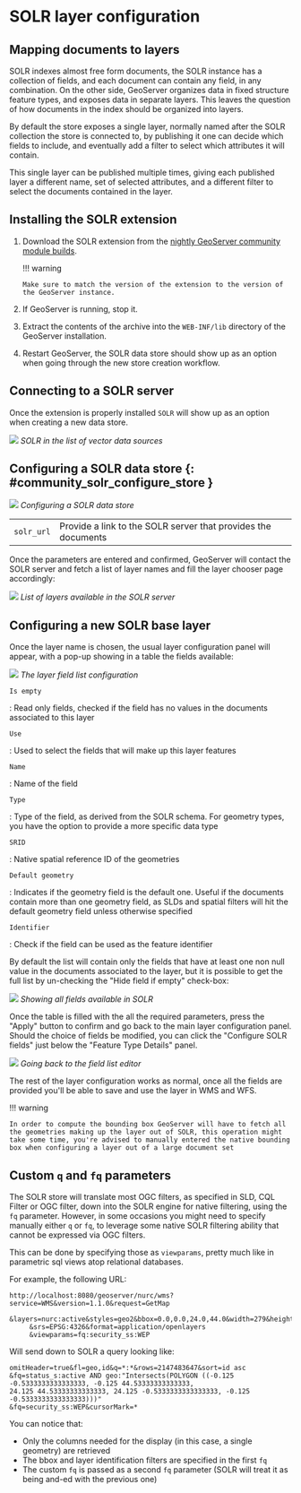# SOLR layer configuration

## Mapping documents to layers

SOLR indexes almost free form documents, the SOLR instance has a collection of fields, and each document can contain any field, in any combination. On the other side, GeoServer organizes data in fixed structure feature types, and exposes data in separate layers. This leaves the question of how documents in the index should be organized into layers.

By default the store exposes a single layer, normally named after the SOLR collection the store is connected to, by publishing it one can decide which fields to include, and eventually add a filter to select which attributes it will contain.

This single layer can be published multiple times, giving each published layer a different name, set of selected attributes, and a different filter to select the documents contained in the layer.

## Installing the SOLR extension

1.  Download the SOLR extension from the [nightly GeoServer community module builds](https://build.geoserver.org/geoserver/main/community-latest/).

    !!! warning

        Make sure to match the version of the extension to the version of the GeoServer instance.

2.  If GeoServer is running, stop it.

3.  Extract the contents of the archive into the `WEB-INF/lib` directory of the GeoServer installation.

4.  Restart GeoServer, the SOLR data store should show up as an option when going through the new store creation workflow.

## Connecting to a SOLR server

Once the extension is properly installed `SOLR` will show up as an option when creating a new data store.

![](images/solr_store.png)
*SOLR in the list of vector data sources*

## Configuring a SOLR data store {: #community_solr_configure_store }

![](images/solr_configuration.png)
*Configuring a SOLR data store*

|            |                                                               |
|------------|---------------------------------------------------------------|
| `solr_url` | Provide a link to the SOLR server that provides the documents |

Once the parameters are entered and confirmed, GeoServer will contact the SOLR server and fetch a list of layer names and fill the layer chooser page accordingly:

![](images/solr_layerlist.png)
*List of layers available in the SOLR server*

## Configuring a new SOLR base layer

Once the layer name is chosen, the usual layer configuration panel will appear, with a pop-up showing in a table the fields available:

![](images/solr_fieldlist.png)
*The layer field list configuration*

`Is empty`

:   Read only fields, checked if the field has no values in the documents associated to this layer

`Use`

:   Used to select the fields that will make up this layer features

`Name`

:   Name of the field

`Type`

:   Type of the field, as derived from the SOLR schema. For geometry types, you have the option to provide a more specific data type

`SRID`

:   Native spatial reference ID of the geometries

`Default geometry`

:   Indicates if the geometry field is the default one. Useful if the documents contain more than one geometry field, as SLDs and spatial filters will hit the default geometry field unless otherwise specified

`Identifier`

:   Check if the field can be used as the feature identifier

By default the list will contain only the fields that have at least one non null value in the documents associated to the layer, but it is possible to get the full list by un-checking the "Hide field if empty" check-box:

![](images/solr_fieldlist_all.png)
*Showing all fields available in SOLR*

Once the table is filled with the all the required parameters, press the "Apply" button to confirm and go back to the main layer configuration panel. Should the choice of fields be modified, you can click the "Configure SOLR fields" just below the "Feature Type Details" panel.

![](images/solr_fieldlist_edit.png)
*Going back to the field list editor*

The rest of the layer configuration works as normal, once all the fields are provided you'll be able to save and use the layer in WMS and WFS.

!!! warning

    In order to compute the bounding box GeoServer will have to fetch all the geometries making up the layer out of SOLR, this operation might take some time, you're advised to manually entered the native bounding box when configuring a layer out of a large document set

## Custom `q` and `fq` parameters

The SOLR store will translate most OGC filters, as specified in SLD, CQL Filter or OGC filter, down into the SOLR engine for native filtering, using the `fq` parameter. However, in some occasions you might need to specify manually either `q` or `fq`, to leverage some native SOLR filtering ability that cannot be expressed via OGC filters.

This can be done by specifying those as `viewparams`, pretty much like in parametric sql views atop relational databases.

For example, the following URL:

    http://localhost:8080/geoserver/nurc/wms?service=WMS&version=1.1.0&request=GetMap
         &layers=nurc:active&styles=geo2&bbox=0.0,0.0,24.0,44.0&width=279&height=512
         &srs=EPSG:4326&format=application/openlayers
         &viewparams=fq:security_ss:WEP

Will send down to SOLR a query looking like:

    omitHeader=true&fl=geo,id&q=*:*&rows=2147483647&sort=id asc
    &fq=status_s:active AND geo:"Intersects(POLYGON ((-0.125 -0.5333333333333333, -0.125 44.53333333333333, 
    24.125 44.53333333333333, 24.125 -0.5333333333333333, -0.125 -0.5333333333333333)))"
    &fq=security_ss:WEP&cursorMark=*

You can notice that:

-   Only the columns needed for the display (in this case, a single geometry) are retrieved
-   The bbox and layer identification filters are specified in the first `fq`
-   The custom `fq` is passed as a second `fq` parameter (SOLR will treat it as being and-ed with the previous one)
